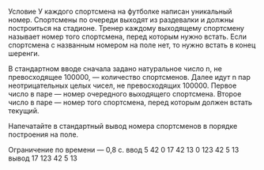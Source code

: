 Условие
У каждого спортсмена на футболке написан уникальный номер. Спортсмены по очереди выходят из раздевалки и должны построиться на стадионе. Тренер каждому выходящему спортсмену называет номер того спортсмена, перед которым нужно встать. Если спортсмена с названным номером на поле нет, то нужно встать в конец шеренги.

В стандартном вводе сначала задано натуральное число n, не превосходящее 100000, — количество спортсменов. Далее идут n пар неотрицательных целых чисел, не превосходящих 100000. Первое число в паре — номер очередного выходящего спортсмена. Второе число в паре — номер того спортсмена, перед которым должен встать текущий.

Напечатайте в стандартный вывод номера спортсменов в порядке построения на поле.

Ограничение по времени — 0,8 с.
ввод
5
42 0 
17 42 
13 0 
123 42
5 13
вывод
17
123
42
5
13